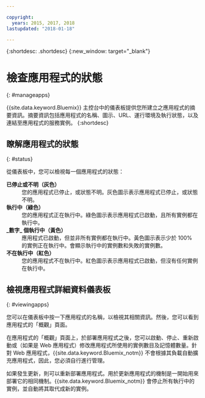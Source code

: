 ```yaml
---

copyright:
  years: 2015, 2017, 2018
lastupdated: "2018-01-18"

---
```


{:shortdesc: .shortdesc}
{:new_window: target="_blank"}

# 檢查應用程式的狀態
{: #manageapps}

{{site.data.keyword.Bluemix}} 主控台中的儀表板提供您所建立之應用程式的摘要資訊。摘要資訊包括應用程式的名稱、圖示、URL、運行環境及執行狀態，以及連結至應用程式的服務實例。
{:shortdesc}

## 瞭解應用程式的狀態
{: #status}

從儀表板中，您可以檢視每一個應用程式的狀態：

<dl>
<dt>
<strong>
已停止或不明（灰色）
</strong>
</dt>
<dd>
您的應用程式已停止，或狀態不明。灰色圖示表示應用程式已停止，或狀態不明。</dd>
<dt>
<strong>
執行中（綠色）
</strong>
</dt>
<dd>
您的應用程式正在執行中。綠色圖示表示應用程式已啟動，且所有實例都在執行中。</dd>
<dt>
<strong>
_數字_ 個執行中（黃色）
</strong>
</dt>
<dd>
應用程式已啟動，但並非所有實例都在執行中。黃色圖示表示少於 100% 的實例正在執行中。會顯示執行中的實例數和失敗的實例數。</dd>
<dt>
<strong>
不在執行中（紅色）
</strong>
</dt>
<dd>
您的應用程式不在執行中。紅色圖示表示應用程式已啟動，但沒有任何實例在執行中。</dd>
</dl>

## 檢視應用程式詳細資料儀表板
{: #viewingapps}

您可以在儀表板中按一下應用程式的名稱，以檢視其相關資訊。然後，您可以看到應用程式的「概觀」頁面。

在應用程式的「概觀」頁面上，於部署應用程式之後，您可以啟動、停止、重新啟動或（如果是 Web 應用程式）修改應用程式所使用的實例數目及記憶體數量。針對 Web 應用程式，{{site.data.keyword.Bluemix_notm}} 不會根據其負載自動擴充應用程式，因此，您必須自行進行管理。

如果發生更新，則可以重新部署應用程式。用於更新應用程式的機制是一開始用來部署它的相同機制。{{site.data.keyword.Bluemix_notm}} 會停止所有執行中的實例，並自動將其取代成新的實例。

